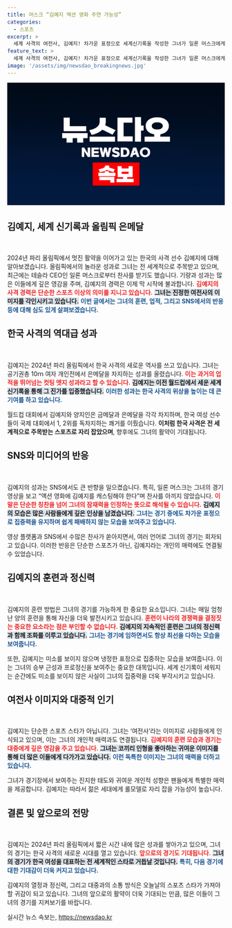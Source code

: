 ```yaml
---
title: 머스크 “김예지 액션 영화 주연 가능성”
categories:
  - 스포츠
excerpt: >
  세계 사격의 여전사, 김예지! 차가운 표정으로 세계신기록을 작성한 그녀가 일론 머스크에게 찬사를 받았다. 파리 올림픽에서 또 한번의 위업이 기대되는 그녀의 매력 속으로 빠져보세요!
feature_text: >
  세계 사격의 여전사, 김예지! 차가운 표정으로 세계신기록을 작성한 그녀가 일론 머스크에게 찬사를 받았다. 파리 올림픽에서 또 한번의 위업이 기대되는 그녀의 매력 속으로 빠져보세요!
image: '/assets/img/newsdao_breakingnews.jpg'
---
```


<p><img src="/assets/img/newsdao_breakingnews.jpg" alt="cryptoinkorea 속보" /></p>

<h2 data-ke-size="size26">김예지, 세계 신기록과 올림픽 은메달</h2>

<p data-ke-size="size16">&nbsp;</p>

<p>2024년 파리 올림픽에서 멋진 활약을 이어가고 있는 한국의 사격 선수 김예지에 대해 알아보겠습니다. 올림픽에서의 놀라운 성과로 그녀는 전 세계적으로 주목받고 있으며, 최근에는 테슬라 CEO인 일론 머스크로부터 찬사를 받기도 했습니다. 기량과 성과는 많은 이들에게 깊은 영감을 주며, 김예지의 경력은 이제 막 시작에 불과합니다. <b><span style="color: #ee2323;">김예지의 사격 경력은 단순한 스포츠 이상의 의미를 지니고 있습니다.</span></b> <b><span style="background-color: #21538527;">그녀는 진정한 여전사의 이미지를 각인시키고 있습니다.</span></b> <b><span style="color: #1a5490;">이번 글에서는 그녀의 훈련, 업적, 그리고 SNS에서의 반응 등에 대해 심도 있게 살펴보겠습니다.</span></b></p>

<h2 data-ke-size="size26">한국 사격의 역대급 성과</h2>

<p data-ke-size="size16">&nbsp;</p>

<p>김예지는 2024년 파리 올림픽에서 한국 사격의 새로운 역사를 쓰고 있습니다. 그녀는 공기권총 10ｍ 여자 개인전에서 은메달을 차지하는 성과를 올렸습니다. <b><span style="color: #ee2323;">이는 과거의 업적을 뛰어넘는 컷팅 엣지 성과라고 할 수 있습니다.</span></b> <b><span style="background-color: #21538527;">김예지는 이전 월드컵에서 세운 세계 신기록을 통해 그 진가를 입증했습니다.</span></b> <b><span style="color: #1a5490;">이러한 성과는 한국 사격의 위상을 높이는 데 큰 기여를 하고 있습니다.</span></b></p>

<p>월드컵 대회에서 김예지와 양지인은 금메달과 은메달을 각각 차지하며, 한국 여성 선수들이 국제 대회에서 1, 2위를 독차지하는 쾌거를 이뤘습니다. <b>이처럼 한국 사격은 전 세계적으로 주목받는 스포츠로 자리 잡았으며</b>, 향후에도 그녀의 활약이 기대됩니다.</p>

<h2 data-ke-size="size26">SNS와 미디어의 반응</h2>

<p data-ke-size="size16">&nbsp;</p>

<p>김예지의 성과는 SNS에서도 큰 반향을 일으켰습니다. 특히, 일론 머스크는 그녀의 경기 영상을 보고 “액션 영화에 김예지를 캐스팅해야 한다”며 찬사를 아끼지 않았습니다. <b><span style="color: #ee2323;">이 말은 단순한 칭찬을 넘어 그녀의 잠재력을 인정하는 뜻으로 해석될 수 있습니다.</span></b> <b><span style="background-color: #21538527;">김예지의 모습은 많은 사람들에게 깊은 인상을 남겼습니다.</span></b> <b><span style="color: #1a5490;">그녀는 경기 중에도 차가운 표정으로 집중력을 유지하며 쉽게 패배하지 않는 모습을 보여주고 있습니다.</span></b></p>

<p>영상 플랫폼과 SNS에서 수많은 찬사가 쏟아지면서, 여러 언어로 그녀의 경기는 회자되고 있습니다. 이러한 반응은 단순한 스포츠가 아닌, 김예지라는 개인의 매력에도 연결될 수 있었습니다.</p>

<h2 data-ke-size="size26">김예지의 훈련과 정신력</h2>

<p data-ke-size="size16">&nbsp;</p>

<p>김예지의 훈련 방법은 그녀의 경기를 가능하게 한 중요한 요소입니다. 그녀는 매일 엄청난 양의 훈련을 통해 자신을 더욱 발전시키고 있습니다. <b><span style="color: #ee2323;">훈련이 나라의 경쟁력을 결정짓는 중요한 요소라는 점은 부인할 수 없습니다.</span></b> <b><span style="background-color: #21538527;">김예지의 지속적인 훈련은 그녀의 정신력과 함께 조화를 이루고 있습니다.</span></b> <b><span style="color: #1a5490;">그녀는 경기에 임하면서도 항상 최선을 다하는 모습을 보여줍니다.</span></b></p>

<p>또한, 김예지는 미소를 보이지 않으며 냉정한 표정으로 집중하는 모습을 보여줍니다. 이는 그녀의 승부 근성과 프로정신을 보여주는 중요한 대목입니다. 세계 신기록이 세워지는 순간에도 미소를 보이지 않은 사실이 그녀의 집중력을 더욱 부각시키고 있습니다.</p>

<h2 data-ke-size="size26">여전사 이미지와 대중적 인기</h2>

<p data-ke-size="size16">&nbsp;</p>

<p>김예지는 단순한 스포츠 스타가 아닙니다. 그녀는 ‘여전사’라는 이미지로 사람들에게 인식되고 있으며, 이는 그녀의 개인적 매력과도 연결됩니다. <b><span style="color: #ee2323;">김예지의 훈련 모습과 경기는 대중에게 깊은 영감을 주고 있습니다.</span></b> <b><span style="background-color: #21538527;">그녀는 코끼리 인형을 좋아하는 귀여운 이미지를 통해 더 많은 이들에게 다가가고 있습니다.</span></b> <b><span style="color: #1a5490;">이런 독특한 이미지는 그녀의 매력을 더하고 있습니다.</span></b></p>

<p>그녀가 경기장에서 보여주는 진지한 태도와 귀여운 개인적 성향은 팬들에게 특별한 매력을 제공합니다. 김예지는 따라서 젊은 세대에게 롤모델로 자리 잡을 가능성이 높습니다.</p>

<h2 data-ke-size="size26">결론 및 앞으로의 전망</h2>

<p data-ke-size="size16">&nbsp;</p>

<p>김예지는 2024년 파리 올림픽에서 짧은 시간 내에 많은 성과를 쌓아가고 있으며, 그녀의 경기는 한국 사격의 새로운 시대를 열고 있습니다. <b><span style="color: #ee2323;">앞으로의 경기도 기대됩니다.</span></b> <b><span style="background-color: #21538527;">그녀의 경기가 한국 여성을 대표하는 전 세계적인 스타로 거듭날 것입니다.</span></b> <b><span style="color: #1a5490;">특히, 다음 경기에 대한 기대감이 더욱 커지고 있습니다.</span></b></p>

<p>김예지의 열정과 정신력, 그리고 대중과의 소통 방식은 오늘날의 스포츠 스타가 가져야 할 귀감이 되고 있습니다. 그녀의 앞으로의 활약이 더욱 기대되는 만큼, 많은 이들이 그녀의 경기를 지켜보기를 바랍니다.</p>
실시간 뉴스 속보는, <a href="https://newsdao.kr" rel="dofollow">https://newsdao.kr</a>


